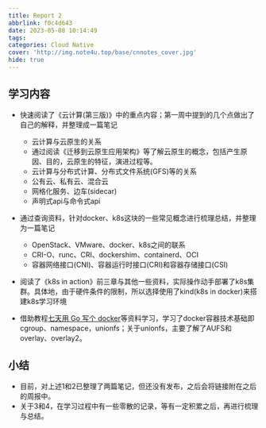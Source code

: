 ```yaml
---
title: Report 2
abbrlink: f0c4d643
date: 2023-05-08 10:14:49
tags:
categories: Cloud Native
cover: 'http://img.note4u.top/base/cnnotes_cover.jpg'
hide: true
---
```



## 学习内容

- 快速阅读了《云计算(第三版)》中的重点内容；第一周中提到的几个点做出了自己的解释，并整理成一篇笔记
  - 云计算与云原生的关系
  - 通过阅读《迁移到云原生应用架构》等了解云原生的概念，包括产生原因、目的，云原生的特征，演进过程等。
  - 云计算与分布式计算、分布式文件系统(GFS)等的关系
  - 公有云、私有云、混合云
  - 网格化服务、边车(sidecar)
  - 声明式api与命令式api
    
- 通过查询资料，针对docker、k8s这块的一些常见概念进行梳理总结，并整理为一篇笔记
  - OpenStack、VMware、docker、k8s之间的联系
  - CRI-O、runc、CRI、dockershim、containerd、OCI
  - 容器网络接口(CNI)、容器运行时接口(CRI)和容器存储接口(CSI)

- 阅读了《k8s in action》前三章与其他一些资料，实际操作动手部署了k8s集群。具体地，由于硬件条件的限制，所以选择使用了kind(k8s in docker)来搭建k8s学习环境

- 借助教程[七天用 Go 写个 docker](https://topgoer.cn/docs/seven-docker)等资料学习，学习了docker容器技术基础即cgroup、namespace，unionfs；关于unionfs，主要了解了AUFS和overlay、overlay2。

## 小结

- 目前，对上述1和2已整理了两篇笔记，但还没有发布，之后会将链接附在之后的周报中。
- 关于3和4，在学习过程中有一些零散的记录，等有一定积累之后，再进行梳理与总结。